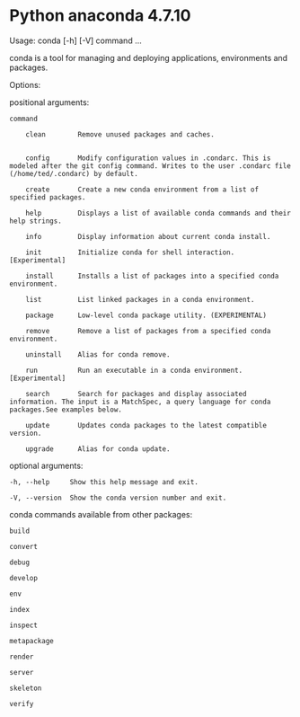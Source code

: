 # Python anaconda 4.7.10
Usage: conda [-h] [-V] command ...

conda is a tool for managing and deploying applications, environments and packages.

Options:

positional arguments:
	
	command

		clean        Remove unused packages and caches.

		
		config       Modify configuration values in .condarc. This is modeled after the git config command. Writes to the user .condarc file (/home/ted/.condarc) by default.

		create       Create a new conda environment from a list of specified packages.

		help         Displays a list of available conda commands and their help strings.

		info         Display information about current conda install.

		init         Initialize conda for shell interaction. [Experimental]

		install      Installs a list of packages into a specified conda environment.

		list         List linked packages in a conda environment.

		package      Low-level conda package utility. (EXPERIMENTAL)

		remove       Remove a list of packages from a specified conda environment.

		uninstall    Alias for conda remove.

		run          Run an executable in a conda environment. [Experimental]

		search       Search for packages and display associated information. The input is a MatchSpec, a query language for conda packages.See examples below.

		update       Updates conda packages to the latest compatible version.

		upgrade      Alias for conda update.

optional arguments:

	-h, --help     Show this help message and exit.
  
	-V, --version  Show the conda version number and exit.

conda commands available from other packages:
  
	build
  
	convert
  
	debug
  
	develop
	
	env

	index

	inspect

	metapackage

	render

	server

	skeleton

	verify
